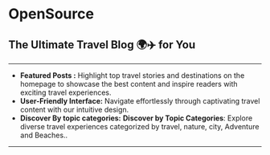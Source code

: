 <div>
  <h1>OpenSource</h1>
  <h2>The Ultimate Travel Blog 🌍✈️ for You </h2>
</div>


<hr>



- **Featured Posts :** Highlight top travel stories and destinations on the homepage to showcase the best content and inspire readers with exciting travel experiences.
- **User-Friendly Interface:** Navigate effortlessly through captivating travel content with our intuitive design.
- **Discover By topic categories:** **Discover by Topic Categories**: Explore diverse travel experiences categorized by travel, nature, city, Adventure and Beaches..
  
<hr>


